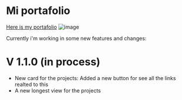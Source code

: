 # Mi portafolio

[Here is my portafolio](https://yisusmurcia.github.io/miPortafolio/)
![image](https://github.com/user-attachments/assets/5e2c9e62-73ba-43bc-85f3-9c924887d7bf)


Currently i'm working in some new features and changes:
# V 1.1.0 (in process)
- New card for the projects: Added a new button for see all the links realted to this
- A new longest view for the projects